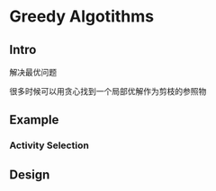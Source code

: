 # Greedy Algotithms

## Intro 

解决最优问题

很多时候可以用贪心找到一个局部优解作为剪枝的参照物

## Example

### Activity Selection

## Design 

